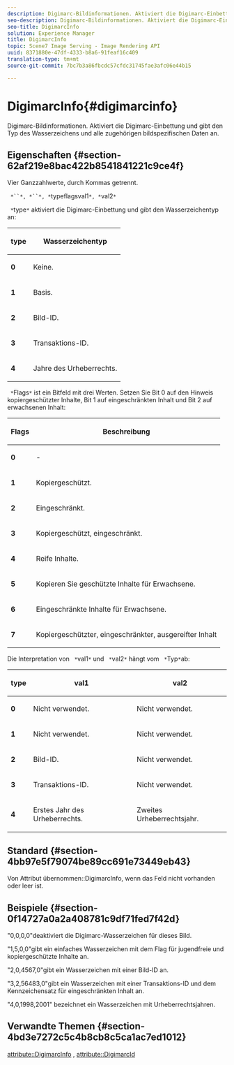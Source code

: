 ```yaml
---
description: Digimarc-Bildinformationen. Aktiviert die Digimarc-Einbettung und gibt den Typ des Wasserzeichens und alle zugehörigen bildspezifischen Daten an.
seo-description: Digimarc-Bildinformationen. Aktiviert die Digimarc-Einbettung und gibt den Typ des Wasserzeichens und alle zugehörigen bildspezifischen Daten an.
seo-title: DigimarcInfo
solution: Experience Manager
title: DigimarcInfo
topic: Scene7 Image Serving - Image Rendering API
uuid: 8371880e-47df-4333-b8a6-91feaf16c409
translation-type: tm+mt
source-git-commit: 7bc7b3a86fbcdc57cfdc31745fae3afc06e44b15

---
```



# DigimarcInfo{#digimarcinfo}

Digimarc-Bildinformationen. Aktiviert die Digimarc-Einbettung und gibt den Typ des Wasserzeichens und alle zugehörigen bildspezifischen Daten an.

## Eigenschaften {#section-62af219e8bac422b8541841221c9ce4f}

Vier Ganzzahlwerte, durch Kommas getrennt.

` *``*, *``*, *`typeflagsval1`*, *`val2`*`

` *`type`*` aktiviert die Digimarc-Einbettung und gibt den Wasserzeichentyp an:

<table id="table_3648951F14D94C5BAD097CFB783F1EE7"> 
 <thead> 
  <tr> 
   <th class="entry"> <p><span class="codeph"> <span class="varname"> type</span> </span> </p> </th> 
   <th class="entry"> <p><b>Wasserzeichentyp</b> </p> </th> 
  </tr> 
 </thead>
 <tbody> 
  <tr> 
   <td> <p><b>0</b> </p> </td> 
   <td> <p>Keine. </p> </td> 
  </tr> 
  <tr> 
   <td> <p><b>1</b> </p> </td> 
   <td> <p>Basis. </p> </td> 
  </tr> 
  <tr> 
   <td> <p><b>2</b> </p> </td> 
   <td> <p>Bild-ID. </p> </td> 
  </tr> 
  <tr> 
   <td> <p><b>3</b> </p> </td> 
   <td> <p>Transaktions-ID. </p> </td> 
  </tr> 
  <tr> 
   <td> <p><b>4</b> </p> </td> 
   <td> <p>Jahre des Urheberrechts. </p> </td> 
  </tr> 
 </tbody> 
</table>

` *`Flags`*` ist ein Bitfeld mit drei Werten. Setzen Sie Bit 0 auf den Hinweis kopiergeschützter Inhalte, Bit 1 auf eingeschränkten Inhalt und Bit 2 auf erwachsenen Inhalt:

<table id="table_00F218515FBE484F9D05CBAF14F9D045"> 
 <thead> 
  <tr> 
   <th class="entry"> <p><span class="codeph"> <span class="varname"> Flags</span></span> </p> </th> 
   <th class="entry"> <p><b>Beschreibung</b> </p> </th> 
  </tr> 
 </thead>
 <tbody> 
  <tr> 
   <td> <p><b>0</b> </p> </td> 
   <td> <p>- </p> </td> 
  </tr> 
  <tr> 
   <td> <p><b>1</b> </p> </td> 
   <td> <p>Kopiergeschützt. </p> </td> 
  </tr> 
  <tr> 
   <td> <p><b>2</b> </p> </td> 
   <td> <p>Eingeschränkt. </p> </td> 
  </tr> 
  <tr> 
   <td> <p><b>3</b> </p> </td> 
   <td> <p>Kopiergeschützt, eingeschränkt. </p> </td> 
  </tr> 
  <tr> 
   <td> <p><b>4</b> </p> </td> 
   <td> <p>Reife Inhalte. </p> </td> 
  </tr> 
  <tr> 
   <td> <p><b>5</b> </p> </td> 
   <td> <p>Kopieren Sie geschützte Inhalte für Erwachsene. </p> </td> 
  </tr> 
  <tr> 
   <td> <p><b>6</b> </p> </td> 
   <td> <p>Eingeschränkte Inhalte für Erwachsene. </p> </td> 
  </tr> 
  <tr> 
   <td> <p><b>7</b> </p> </td> 
   <td> <p>Kopiergeschützter, eingeschränkter, ausgereifter Inhalt </p> </td> 
  </tr> 
 </tbody> 
</table>

Die Interpretation von ` *`val1`*` und ` *`val2`*` hängt vom ` *`Typ`*`ab:

<table id="table_6B29F76BC1974C12AB7124BF84B29EC2"> 
 <thead> 
  <tr> 
   <th class="entry"> <p><span class="codeph"> <span class="varname"> type</span> </span> </p> </th> 
   <th class="entry"> <p><span class="codeph"> <span class="varname"> val1 </span></span> </p> </th> 
   <th class="entry"> <p><span class="codeph"> <span class="varname"> val2 </span></span> </p> </th> 
  </tr> 
 </thead>
 <tbody> 
  <tr> 
   <td> <p><b>0</b> </p> </td> 
   <td> <p>Nicht verwendet. </p> </td> 
   <td> <p>Nicht verwendet. </p> </td> 
  </tr> 
  <tr> 
   <td> <p><b>1</b> </p> </td> 
   <td> <p>Nicht verwendet. </p> </td> 
   <td> <p>Nicht verwendet. </p> </td> 
  </tr> 
  <tr> 
   <td> <p><b>2</b> </p> </td> 
   <td> <p>Bild-ID. </p> </td> 
   <td> <p>Nicht verwendet. </p> </td> 
  </tr> 
  <tr> 
   <td> <p><b>3</b> </p> </td> 
   <td> <p>Transaktions-ID. </p> </td> 
   <td> <p>Nicht verwendet. </p> </td> 
  </tr> 
  <tr> 
   <td> <p><b>4</b> </p> </td> 
   <td> <p>Erstes Jahr des Urheberrechts. </p> </td> 
   <td> <p>Zweites Urheberrechtsjahr. </p> </td> 
  </tr> 
 </tbody> 
</table>

## Standard {#section-4bb97e5f79074be89cc691e73449eb43}

Von Attribut übernommen::DigimarcInfo, wenn das Feld nicht vorhanden oder leer ist.

## Beispiele {#section-0f14727a0a2a408781c9df71fed7f42d}

&quot;0,0,0,0&quot;deaktiviert die Digimarc-Wasserzeichen für dieses Bild.

&quot;1,5,0,0&quot;gibt ein einfaches Wasserzeichen mit dem Flag für jugendfreie und kopiergeschützte Inhalte an.

&quot;2,0,4567,0&quot;gibt ein Wasserzeichen mit einer Bild-ID an.

&quot;3,2,56483,0&quot;gibt ein Wasserzeichen mit einer Transaktions-ID und dem Kennzeichensatz für eingeschränkten Inhalt an.

&quot;4,0,1998,2001&quot; bezeichnet ein Wasserzeichen mit Urheberrechtsjahren.

## Verwandte Themen {#section-4bd3e7272c5c4b8cb8c5ca1ac7ed1012}

[attribute::DigimarcInfo](../../../../../../is-api/image-catalog/image-serving-api-ref/c-image-catalog-reference/c-attributes-reference/r-digimarcinfo.md#reference-de88636cb9b4435a94e3d0a80f072667) , [attribute::DigimarcId](../../../../../../is-api/image-catalog/image-serving-api-ref/c-image-catalog-reference/c-attributes-reference/r-digimarcid.md#reference-33e3eca7f1874510904e5c8645cecd68)
